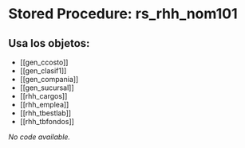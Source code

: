 # Stored Procedure: rs_rhh_nom101

## Usa los objetos:
- [[gen_ccosto]]
- [[gen_clasif1]]
- [[gen_compania]]
- [[gen_sucursal]]
- [[rhh_cargos]]
- [[rhh_emplea]]
- [[rhh_tbestlab]]
- [[rhh_tbfondos]]

*No code available.*
